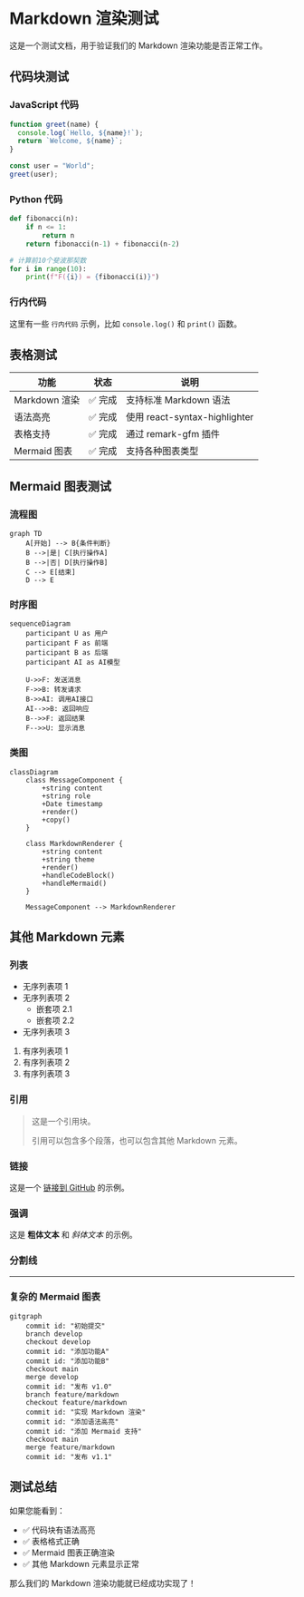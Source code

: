# Markdown 渲染测试

这是一个测试文档，用于验证我们的 Markdown 渲染功能是否正常工作。

## 代码块测试

### JavaScript 代码
```javascript
function greet(name) {
  console.log(`Hello, ${name}!`);
  return `Welcome, ${name}`;
}

const user = "World";
greet(user);
```

### Python 代码
```python
def fibonacci(n):
    if n <= 1:
        return n
    return fibonacci(n-1) + fibonacci(n-2)

# 计算前10个斐波那契数
for i in range(10):
    print(f"F({i}) = {fibonacci(i)}")
```

### 行内代码
这里有一些 `行内代码` 示例，比如 `console.log()` 和 `print()` 函数。

## 表格测试

| 功能 | 状态 | 说明 |
|------|------|------|
| Markdown 渲染 | ✅ 完成 | 支持标准 Markdown 语法 |
| 语法高亮 | ✅ 完成 | 使用 react-syntax-highlighter |
| 表格支持 | ✅ 完成 | 通过 remark-gfm 插件 |
| Mermaid 图表 | ✅ 完成 | 支持各种图表类型 |

## Mermaid 图表测试

### 流程图
```mermaid
graph TD
    A[开始] --> B{条件判断}
    B -->|是| C[执行操作A]
    B -->|否| D[执行操作B]
    C --> E[结束]
    D --> E
```

### 时序图
```mermaid
sequenceDiagram
    participant U as 用户
    participant F as 前端
    participant B as 后端
    participant AI as AI模型
    
    U->>F: 发送消息
    F->>B: 转发请求
    B->>AI: 调用AI接口
    AI-->>B: 返回响应
    B-->>F: 返回结果
    F-->>U: 显示消息
```

### 类图
```mermaid
classDiagram
    class MessageComponent {
        +string content
        +string role
        +Date timestamp
        +render()
        +copy()
    }
    
    class MarkdownRenderer {
        +string content
        +string theme
        +render()
        +handleCodeBlock()
        +handleMermaid()
    }
    
    MessageComponent --> MarkdownRenderer
```

## 其他 Markdown 元素

### 列表
- 无序列表项 1
- 无序列表项 2
  - 嵌套项 2.1
  - 嵌套项 2.2
- 无序列表项 3

1. 有序列表项 1
2. 有序列表项 2
3. 有序列表项 3

### 引用
> 这是一个引用块。
> 
> 引用可以包含多个段落，也可以包含其他 Markdown 元素。

### 链接
这是一个 [链接到 GitHub](https://github.com) 的示例。

### 强调
这是 **粗体文本** 和 *斜体文本* 的示例。

### 分割线
---

### 复杂的 Mermaid 图表
```mermaid
gitgraph
    commit id: "初始提交"
    branch develop
    checkout develop
    commit id: "添加功能A"
    commit id: "添加功能B"
    checkout main
    merge develop
    commit id: "发布 v1.0"
    branch feature/markdown
    checkout feature/markdown
    commit id: "实现 Markdown 渲染"
    commit id: "添加语法高亮"
    commit id: "添加 Mermaid 支持"
    checkout main
    merge feature/markdown
    commit id: "发布 v1.1"
```

## 测试总结

如果您能看到：
- ✅ 代码块有语法高亮
- ✅ 表格格式正确
- ✅ Mermaid 图表正确渲染
- ✅ 其他 Markdown 元素显示正常

那么我们的 Markdown 渲染功能就已经成功实现了！
